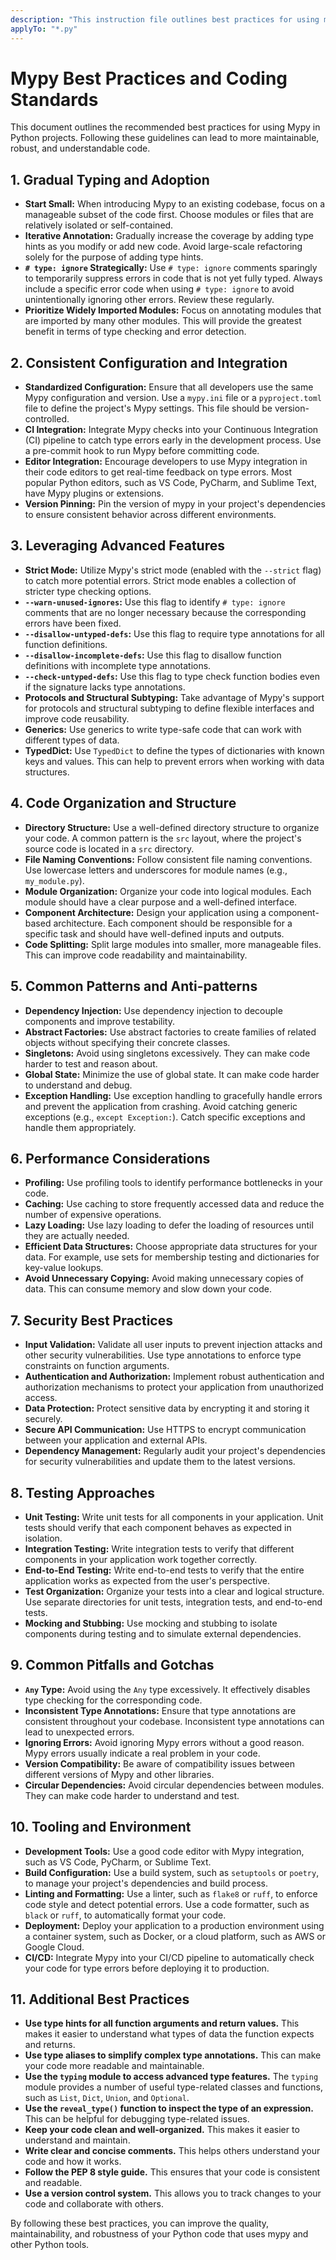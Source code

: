 ```yaml
---
description: "This instruction file outlines best practices for using mypy in Python projects, emphasizing gradual adoption, consistent configuration, and leveraging advanced features for improved code quality and maintainability. It covers code organization, performance, security, testing, common pitfalls, and tooling."
applyTo: "*.py"
---
```

# Mypy Best Practices and Coding Standards

This document outlines the recommended best practices for using Mypy in Python projects. Following these guidelines can lead to more maintainable, robust, and understandable code.

## 1. Gradual Typing and Adoption

- **Start Small:** When introducing Mypy to an existing codebase, focus on a manageable subset of the code first. Choose modules or files that are relatively isolated or self-contained.
- **Iterative Annotation:** Gradually increase the coverage by adding type hints as you modify or add new code. Avoid large-scale refactoring solely for the purpose of adding type hints.
- **`# type: ignore` Strategically:** Use `# type: ignore` comments sparingly to temporarily suppress errors in code that is not yet fully typed. Always include a specific error code when using `# type: ignore` to avoid unintentionally ignoring other errors.  Review these regularly.
- **Prioritize Widely Imported Modules:** Focus on annotating modules that are imported by many other modules. This will provide the greatest benefit in terms of type checking and error detection.

## 2. Consistent Configuration and Integration

- **Standardized Configuration:** Ensure that all developers use the same Mypy configuration and version. Use a `mypy.ini` file or a `pyproject.toml` file to define the project's Mypy settings. This file should be version-controlled.
- **CI Integration:** Integrate Mypy checks into your Continuous Integration (CI) pipeline to catch type errors early in the development process. Use a pre-commit hook to run Mypy before committing code.
- **Editor Integration:** Encourage developers to use Mypy integration in their code editors to get real-time feedback on type errors. Most popular Python editors, such as VS Code, PyCharm, and Sublime Text, have Mypy plugins or extensions.
- **Version Pinning:** Pin the version of mypy in your project's dependencies to ensure consistent behavior across different environments.

## 3. Leveraging Advanced Features

- **Strict Mode:** Utilize Mypy's strict mode (enabled with the `--strict` flag) to catch more potential errors. Strict mode enables a collection of stricter type checking options.
- **`--warn-unused-ignores`:** Use this flag to identify `# type: ignore` comments that are no longer necessary because the corresponding errors have been fixed.
- **`--disallow-untyped-defs`:** Use this flag to require type annotations for all function definitions.
- **`--disallow-incomplete-defs`:** Use this flag to disallow function definitions with incomplete type annotations.
- **`--check-untyped-defs`:** Use this flag to type check function bodies even if the signature lacks type annotations.
- **Protocols and Structural Subtyping:** Take advantage of Mypy's support for protocols and structural subtyping to define flexible interfaces and improve code reusability.
- **Generics:** Use generics to write type-safe code that can work with different types of data.
- **TypedDict:** Use `TypedDict` to define the types of dictionaries with known keys and values. This can help to prevent errors when working with data structures.

## 4. Code Organization and Structure

- **Directory Structure:** Use a well-defined directory structure to organize your code. A common pattern is the `src` layout, where the project's source code is located in a `src` directory.
- **File Naming Conventions:** Follow consistent file naming conventions. Use lowercase letters and underscores for module names (e.g., `my_module.py`).
- **Module Organization:** Organize your code into logical modules. Each module should have a clear purpose and a well-defined interface.
- **Component Architecture:** Design your application using a component-based architecture. Each component should be responsible for a specific task and should have well-defined inputs and outputs.
- **Code Splitting:** Split large modules into smaller, more manageable files. This can improve code readability and maintainability.

## 5. Common Patterns and Anti-patterns

- **Dependency Injection:** Use dependency injection to decouple components and improve testability.
- **Abstract Factories:** Use abstract factories to create families of related objects without specifying their concrete classes.
- **Singletons:** Avoid using singletons excessively. They can make code harder to test and reason about.
- **Global State:** Minimize the use of global state. It can make code harder to understand and debug.
- **Exception Handling:** Use exception handling to gracefully handle errors and prevent the application from crashing. Avoid catching generic exceptions (e.g., `except Exception:`). Catch specific exceptions and handle them appropriately.

## 6. Performance Considerations

- **Profiling:** Use profiling tools to identify performance bottlenecks in your code.
- **Caching:** Use caching to store frequently accessed data and reduce the number of expensive operations.
- **Lazy Loading:** Use lazy loading to defer the loading of resources until they are actually needed.
- **Efficient Data Structures:** Choose appropriate data structures for your data. For example, use sets for membership testing and dictionaries for key-value lookups.
- **Avoid Unnecessary Copying:** Avoid making unnecessary copies of data. This can consume memory and slow down your code.

## 7. Security Best Practices

- **Input Validation:** Validate all user inputs to prevent injection attacks and other security vulnerabilities. Use type annotations to enforce type constraints on function arguments.
- **Authentication and Authorization:** Implement robust authentication and authorization mechanisms to protect your application from unauthorized access.
- **Data Protection:** Protect sensitive data by encrypting it and storing it securely.
- **Secure API Communication:** Use HTTPS to encrypt communication between your application and external APIs.
- **Dependency Management:** Regularly audit your project's dependencies for security vulnerabilities and update them to the latest versions.

## 8. Testing Approaches

- **Unit Testing:** Write unit tests for all components in your application. Unit tests should verify that each component behaves as expected in isolation.
- **Integration Testing:** Write integration tests to verify that different components in your application work together correctly.
- **End-to-End Testing:** Write end-to-end tests to verify that the entire application works as expected from the user's perspective.
- **Test Organization:** Organize your tests into a clear and logical structure. Use separate directories for unit tests, integration tests, and end-to-end tests.
- **Mocking and Stubbing:** Use mocking and stubbing to isolate components during testing and to simulate external dependencies.

## 9. Common Pitfalls and Gotchas

- **`Any` Type:** Avoid using the `Any` type excessively. It effectively disables type checking for the corresponding code.
- **Inconsistent Type Annotations:** Ensure that type annotations are consistent throughout your codebase. Inconsistent type annotations can lead to unexpected errors.
- **Ignoring Errors:** Avoid ignoring Mypy errors without a good reason. Mypy errors usually indicate a real problem in your code.
- **Version Compatibility:** Be aware of compatibility issues between different versions of Mypy and other libraries.
- **Circular Dependencies:** Avoid circular dependencies between modules. They can make code harder to understand and test.

## 10. Tooling and Environment

- **Development Tools:** Use a good code editor with Mypy integration, such as VS Code, PyCharm, or Sublime Text.
- **Build Configuration:** Use a build system, such as `setuptools` or `poetry`, to manage your project's dependencies and build process.
- **Linting and Formatting:** Use a linter, such as `flake8` or `ruff`, to enforce code style and detect potential errors. Use a code formatter, such as `black` or `ruff`, to automatically format your code.
- **Deployment:** Deploy your application to a production environment using a container system, such as Docker, or a cloud platform, such as AWS or Google Cloud.
- **CI/CD:** Integrate Mypy into your CI/CD pipeline to automatically check your code for type errors before deploying it to production.

## 11. Additional Best Practices

- **Use type hints for all function arguments and return values.** This makes it easier to understand what types of data the function expects and returns.
- **Use type aliases to simplify complex type annotations.** This can make your code more readable and maintainable.
- **Use the `typing` module to access advanced type features.** The `typing` module provides a number of useful type-related classes and functions, such as `List`, `Dict`, `Union`, and `Optional`.
- **Use the `reveal_type()` function to inspect the type of an expression.** This can be helpful for debugging type-related issues.
- **Keep your code clean and well-organized.** This makes it easier to understand and maintain.
- **Write clear and concise comments.** This helps others understand your code and how it works.
- **Follow the PEP 8 style guide.** This ensures that your code is consistent and readable.
- **Use a version control system.** This allows you to track changes to your code and collaborate with others.

By following these best practices, you can improve the quality, maintainability, and robustness of your Python code that uses mypy and other Python tools.